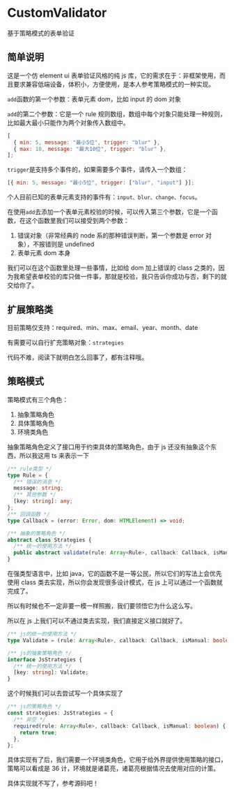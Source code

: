 # CustomValidator

基于策略模式的表单验证

## 简单说明

这是一个仿 element ui 表单验证风格的纯 js 库，它的需求在于：非框架使用，而且要求兼容低端设备，体积小，方便使用，是本人参考策略模式的一种实现。

`add`函数的第一个参数：表单元素 dom，比如 input 的 dom 对象

`add`的第二个参数：它是一个 rule 规则数组，数组中每个对象只能处理一种规则，比如最大最小只能作为两个对象传入数组中。

```javascript
[
  { min: 5, message: "最小5位", trigger: "blur" },
  { max: 10, message: "最大10位", trigger: "blur" },
];
```

`trigger`是支持多个事件的，如果需要多个事件，请传入一个数组：

```javascript
[{ min: 5, message: "最小5位", trigger: ["blur", "input"] }];
```

个人目前已知的表单元素支持的事件有：`input、blur、change、focus`。

在使用`add`去添加一个表单元素校验的时候，可以传入第三个参数，它是一个函数，在这个函数里我们可以接受到两个参数：

1. 错误对象（非常经典的 node 系的那种错误判断，第一个参数是 error 对象），不报错则是 undefined
2. 表单元素 dom 本身

我们可以在这个函数里处理一些事情，比如给 dom 加上错误的 class 之类的，因为我希望表单校验的库只做一件事，那就是校验，我只告诉你成功与否，剩下的就交给你了。

## 扩展策略类

目前策略仅支持：required、min、max、email、year、month、date

有需要可以自行扩充策略对象：`strategies`

代码不难，阅读下就明白怎么回事了，都有注释哦。

## 策略模式

策略模式有三个角色：

1. 抽象策略角色
2. 具体策略角色
3. 环境类角色

抽象策略角色定义了接口用于约束具体的策略角色，由于 js 还没有抽象这个东西，所以我这用 ts 来表示一下

```typescript
/** rule类型 */
type Rule = {
  /** 错误的消息 */
  message: string;
  /** 其他参数 */
  [key: string]: any;
};
/** 回调函数 */
type Callback = (error: Error, dom: HTMLElement) => void;

/** 抽象的策略角色 */
abstract class Strategies {
  /** 统一的使用方法 */
  public abstract validate(rule: Array<Rule>, callback: Callback, isManual: boolean): boolean;
}
```

在强类型语言中，比如 java，它的函数不是一等公民，所以它们的写法上会优先使用 class 类去实现，所以你会发现很多设计模式，在 js 上可以通过一个函数就完成了。

所以有时候也不一定非要一模一样照搬，我们要领悟它为什么这么写。

所以在 js 上我们可以不通过类去实现，我们直接定义接口就好了。

```typescript
/** js的统一的使用方法 */
type Validate = (rule: Array<Rule>, callback: Callback, isManual: boolean) => boolean;

/** js的抽象策略角色 */
interface JsStrategies {
  /** 统一的使用方法 */
  [key: string]: Validate;
}
```

这个时候我们可以去尝试写一个具体实现了

```typescript
/** js的策略角色 */
const strategies: JsStrategies = {
  /** 非空 */
  required(rule: Array<Rule>, callback: Callback, isManual: boolean) {
    return true;
  },
};
```

具体实现有了后，我们需要一个环境类角色，它用于给外界提供使用策略的接口，策略可以看成是 36 计，环境就是诸葛亮，诸葛亮根据情况去使用对应的计策。

具体实现就不写了，参考源码吧！

